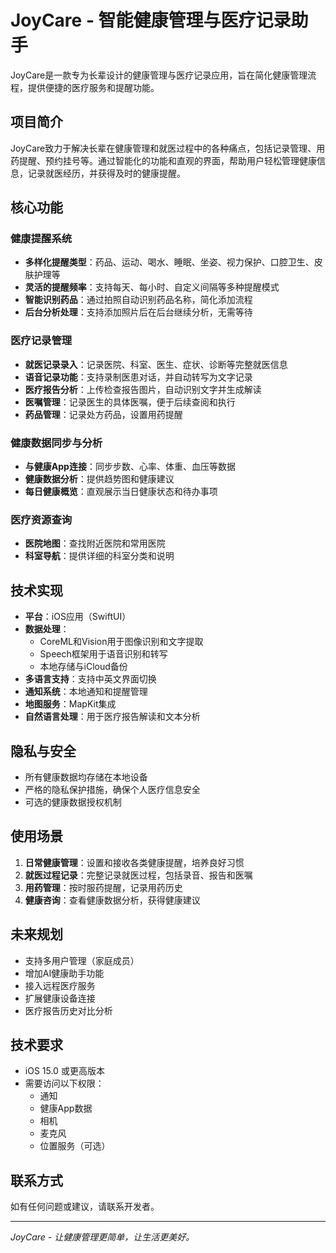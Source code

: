 # JoyCare - 智能健康管理与医疗记录助手

JoyCare是一款专为长辈设计的健康管理与医疗记录应用，旨在简化健康管理流程，提供便捷的医疗服务和提醒功能。

## 项目简介

JoyCare致力于解决长辈在健康管理和就医过程中的各种痛点，包括记录管理、用药提醒、预约挂号等。通过智能化的功能和直观的界面，帮助用户轻松管理健康信息，记录就医经历，并获得及时的健康提醒。

## 核心功能

### 健康提醒系统
- **多样化提醒类型**：药品、运动、喝水、睡眠、坐姿、视力保护、口腔卫生、皮肤护理等
- **灵活的提醒频率**：支持每天、每小时、自定义间隔等多种提醒模式
- **智能识别药品**：通过拍照自动识别药品名称，简化添加流程
- **后台分析处理**：支持添加照片后在后台继续分析，无需等待

### 医疗记录管理
- **就医记录录入**：记录医院、科室、医生、症状、诊断等完整就医信息
- **语音记录功能**：支持录制医患对话，并自动转写为文字记录
- **医疗报告分析**：上传检查报告图片，自动识别文字并生成解读
- **医嘱管理**：记录医生的具体医嘱，便于后续查阅和执行
- **药品管理**：记录处方药品，设置用药提醒

### 健康数据同步与分析
- **与健康App连接**：同步步数、心率、体重、血压等数据
- **健康数据分析**：提供趋势图和健康建议
- **每日健康概览**：直观展示当日健康状态和待办事项

### 医疗资源查询
- **医院地图**：查找附近医院和常用医院
- **科室导航**：提供详细的科室分类和说明

## 技术实现

- **平台**：iOS应用（SwiftUI）
- **数据处理**：
  - CoreML和Vision用于图像识别和文字提取
  - Speech框架用于语音识别和转写
  - 本地存储与iCloud备份
- **多语言支持**：支持中英文界面切换
- **通知系统**：本地通知和提醒管理
- **地图服务**：MapKit集成
- **自然语言处理**：用于医疗报告解读和文本分析

## 隐私与安全

- 所有健康数据均存储在本地设备
- 严格的隐私保护措施，确保个人医疗信息安全
- 可选的健康数据授权机制

## 使用场景

1. **日常健康管理**：设置和接收各类健康提醒，培养良好习惯
2. **就医过程记录**：完整记录就医过程，包括录音、报告和医嘱
3. **用药管理**：按时服药提醒，记录用药历史
4. **健康咨询**：查看健康数据分析，获得健康建议

## 未来规划

- 支持多用户管理（家庭成员）
- 增加AI健康助手功能
- 接入远程医疗服务
- 扩展健康设备连接
- 医疗报告历史对比分析

## 技术要求

- iOS 15.0 或更高版本
- 需要访问以下权限：
  - 通知
  - 健康App数据
  - 相机
  - 麦克风
  - 位置服务（可选）

## 联系方式

如有任何问题或建议，请联系开发者。

---

*JoyCare - 让健康管理更简单，让生活更美好。* 
